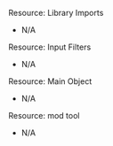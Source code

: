 Resource: Library Imports
  - N/A

Resource: Input Filters
  - N/A

Resource: Main Object
  - N/A

Resource: mod tool
  - N/A